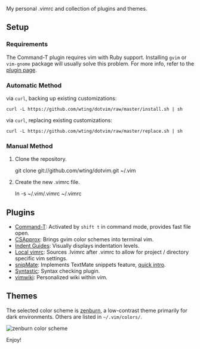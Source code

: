 
My personal .vimrc and collection of plugins and themes.

## Setup

### Requirements

The Command-T plugin requires vim with Ruby support. Installing `gvim` or `vim-gnome` package will usually solve this problem. For more info, refer to the [plugin page](http://www.vim.org/scripts/script.php?script_id=3025).

### Automatic Method

via `curl`, backing up existing customizations:

`curl -L https://github.com/wting/dotvim/raw/master/install.sh | sh`

via `curl`, replacing existing customizations:

`curl -L https://github.com/wting/dotvim/raw/master/replace.sh | sh`

### Manual Method

1. Clone the repository.

	git clone git://github.com/wting/dotvim.git ~/.vim

2. Create the new .vimrc file.

	ln -s ~/.vim/.vimrc ~/.vimrc

## Plugins

- [Command-T](http://www.vim.org/scripts/script.php?script_id=3025): Activated by `shift t` in command mode, provides fast file open.
- [CSApprox](http://www.vim.org/scripts/script.php?script_id=2390): Brings gvim color schemes into terminal vim.
- [Indent Guides](http://www.vim.org/scripts/script.php?script_id=3361): Visually displays indentation levels.
- [Local vimrc](http://www.vim.org/scripts/script.php?script_id=441): Sources .lvimrc after .vimrc to allow for project / directory specific vim settings.
- [snipMate](http://www.vim.org/scripts/script.php?script_id=2540): Implements TextMate snippets feature, [quick intro](http://vimeo.com/3535418).
- [Syntastic](http://www.vim.org/scripts/script.php?script_id=2736): Syntax checking plugin.
- [vimwiki](http://www.vim.org/scripts/script.php?script_id=2226): Personalized wiki within vim.

## Themes

The selected color scheme is [zenburn](http://slinky.imukuppi.org/zenburnpage/), a low-contrast theme primarily for dark environments. Others are listed in `~/.vim/colors/`.

![zenburn color scheme](http://slinky.imukuppi.org/wpress/wp-content/uploads/2008/04/zenburn.png "zenburn")

Enjoy!

